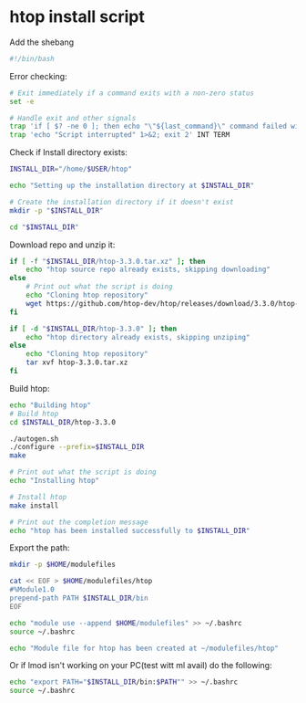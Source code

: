 # htop install script

Add the shebang

```bash
#!/bin/bash
```

Error checking:

```bash
# Exit immediately if a command exits with a non-zero status
set -e

# Handle exit and other signals
trap 'if [ $? -ne 0 ]; then echo "\"${last_command}\" command failed with exit code $?." 1>&2; fi' EXIT
trap 'echo "Script interrupted" 1>&2; exit 2' INT TERM
```

Check if Install directory exists:

```bash
INSTALL_DIR="/home/$USER/htop"

echo "Setting up the installation directory at $INSTALL_DIR"

# Create the installation directory if it doesn't exist
mkdir -p "$INSTALL_DIR"

cd "$INSTALL_DIR"
```

Download repo and unzip it:

```bash
if [ -f "$INSTALL_DIR/htop-3.3.0.tar.xz" ]; then
    echo "htop source repo already exists, skipping downloading"
else
    # Print out what the script is doing
    echo "Cloning htop repository"
    wget https://github.com/htop-dev/htop/releases/download/3.3.0/htop-3.3.0.tar.xz
fi

if [ -d "$INSTALL_DIR/htop-3.3.0" ]; then
    echo "htop directory already exists, skipping unziping"
else
    echo "Cloning htop repository"
    tar xvf htop-3.3.0.tar.xz
fi
```

Build htop:

```bash
echo "Building htop"
# Build htop
cd $INSTALL_DIR/htop-3.3.0

./autogen.sh
./configure --prefix=$INSTALL_DIR
make

# Print out what the script is doing
echo "Installing htop"

# Install htop
make install

# Print out the completion message
echo "htop has been installed successfully to $INSTALL_DIR"
```

Export the path:

```bash
mkdir -p $HOME/modulefiles

cat << EOF > $HOME/modulefiles/htop
#%Module1.0
prepend-path PATH $INSTALL_DIR/bin
EOF

echo "module use --append $HOME/modulefiles" >> ~/.bashrc
source ~/.bashrc

echo "Module file for htop has been created at ~/modulefiles/htop"
```

Or if lmod isn't working on your PC(test witt ml avail) do the following:

```bash
echo "export PATH="$INSTALL_DIR/bin:$PATH"" >> ~/.bashrc
source ~/.bashrc
```
